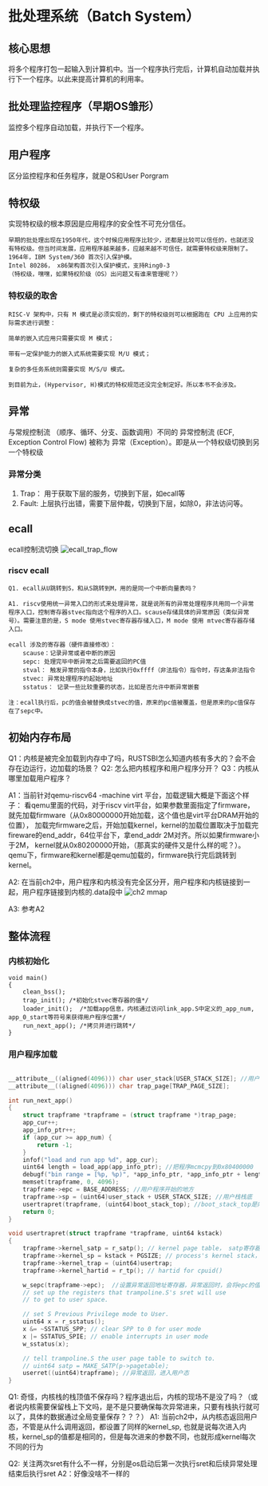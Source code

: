# 批处理系统（Batch System）
## 核心思想
将多个程序打包一起输入到计算机中。当一个程序执行完后，计算机自动加载并执行下一个程序。以此来提高计算机的利用率。

## 批处理监控程序（早期OS雏形）
监控多个程序自动加载，并执行下一个程序。

## 用户程序
区分监控程序和任务程序，就是OS和User Porgram

## 特权级
实现特权级的根本原因是应用程序的安全性不可充分信任。
```
早期的批处理出现在1950年代，这个时候应用程序比较少，还都是比较可以信任的，也就还没有特权级。但当时间发展，应用程序越来越多，应越来越不可信任，就需要特权级来限制了。
1964年，IBM System/360 首次引入保护模。
Intel 80286， x86架构首次引入保护模式，支持Ring0-3
（特权级，嘿嘿，如果特权阶级（OS）出问题又有谁来管理呢？）
```
### 特权级的取舍
```
RISC-V 架构中，只有 M 模式是必须实现的，剩下的特权级则可以根据跑在 CPU 上应用的实际需求进行调整：

简单的嵌入式应用只需要实现 M 模式；

带有一定保护能力的嵌入式系统需要实现 M/U 模式；

复杂的多任务系统则需要实现 M/S/U 模式。

到目前为止，(Hypervisor, H)模式的特权规范还没完全制定好。所以本书不会涉及。
```
## 异常 
与常规控制流 （顺序、循环、分支、函数调用）不同的 异常控制流 (ECF, Exception Control Flow) 被称为 异常（Exception）。即是从一个特权级切换到另一个特权级 
### 异常分类
1. Trap： 用于获取下层的服务，切换到下层，如ecall等
2. Fault: 上层执行出错，需要下层仲裁，切换到下层，如除0，非法访问等。

## ecall
ecall控制流切换
![ecall_trap_flow](./pictures/ecall_trap_flow.png)

### riscv ecall
```
Q1. ecall从U跳转到S，和从S跳转到M，用的是同一个中断向量表吗？

A1. riscv使用统一异常入口的形式来处理异常，就是说所有的异常处理程序共用同一个异常程序入口，控制寄存器stvec指向这个程序的入口。scause存储具体的异常原因（类似异常号）。需要注意的是，S mode 使用stvec寄存器存储入口，M mode 使用 mtvec寄存器存储入口。
```
```
ecall 涉及的寄存器（硬件直接修改）：
    scause：记录异常或者中断的原因
    sepc: 处理完毕中断异常之后需要返回的PC值
    stval： 触发异常的指令本身，比如执行0xffff（非法指令）指令时，存这条非法指令
    stvec: 异常处理程序的起始地址
    sstatus： 记录一些比较重要的状态，比如是否允许中断异常嵌套

注：ecall执行后，pc的值会被替换成stvec的值，原来的pc值被覆盖，但是原来的pc值保存在了sepc中。
```

## 初始内存布局
Q1：内核是被完全加载到内存中了吗，RUSTSBI怎么知道内核有多大的？会不会存在边运行，边加载的场景？
Q2: 怎么把内核程序和用户程序分开？
Q3：内核从哪里加载用户程序？

A1：当前针对qemu-riscv64 -machine virt 平台，加载逻辑大概是下面这个样子：
    看qemu里面的代码，对于riscv virt平台，如果参数里面指定了firmware，就先加载firmware（从0x80000000开始加载，这个值也是virt平台DRAM开始的位置），
    加载完firmware之后，开始加载kernel，kernel的加载位置取决于加载完fireware的end_addr，64位平台下，拿end_addr 2M对齐。所以如果firmware小于2M，
    kernel就从0x80200000开始，（那真实的硬件又是什么样的呢？）。qemu下，firmware和kernel都是qemu加载的，firmware执行完后跳转到kernel。

A2: 在当前ch2中，用户程序和内核没有完全区分开，用户程序和内核链接到一起，用户程序链接到内核的.data段中
![ch2 mmap](./pictures/ch2_mmap.png)

A3: 参考A2

## 整体流程
### 内核初始化
```
void main()
{
    clean_bss();
    trap_init(); /*初始化stvec寄存器的值*/
    loader_init();  /*加载app信息，内核通过访问link_app.S中定义的_app_num, app_0_start等符号来获得用户程序位置*/
    run_next_app(); /*拷贝并进行跳转*/
}
```
### 用户程序加载
```C

__attribute__((aligned(4096))) char user_stack[USER_STACK_SIZE]; //用户栈空间目前开辟在内核的数据段（之后肯定要改，不然会用户态写穿栈，会影响内核）
__attribute__((aligned(4096))) char trap_page[TRAP_PAGE_SIZE];

int run_next_app()
{
    struct trapframe *trapframe = (struct trapframe *)trap_page;
	app_cur++;
	app_info_ptr++;
	if (app_cur >= app_num) {
		return -1;
	}
	infof("load and run app %d", app_cur);
	uint64 length = load_app(app_info_ptr); //把程序mcmcpy到0x80400000
	debugf("bin range = [%p, %p)", *app_info_ptr, *app_info_ptr + length);
	memset(trapframe, 0, 4096);
	trapframe->epc = BASE_ADDRESS; //用户程序开始的地方
	trapframe->sp = (uint64)user_stack + USER_STACK_SIZE; //用户栈栈底
	usertrapret(trapframe, (uint64)boot_stack_top); //boot_stack_top是内核栈底
	return 0;
}

void usertrapret(struct trapframe *trapframe, uint64 kstack)
{
	trapframe->kernel_satp = r_satp(); // kernel page table， satp寄存器存放内核页表的页表基址（ch2 应该用不到）
	trapframe->kernel_sp = kstack + PGSIZE; // process's kernel stack，为啥要往上加一个PGSIZE？要做PGSIZE对齐，不应该减掉一个PGSIZE吗？
	trapframe->kernel_trap = (uint64)usertrap;
	trapframe->kernel_hartid = r_tp(); // hartid for cpuid()

	w_sepc(trapframe->epc);  //设置异常返回地址寄存器，异常返回时，会将epc的值同步成这个值
	// set up the registers that trampoline.S's sret will use
	// to get to user space.

	// set S Previous Privilege mode to User.
	uint64 x = r_sstatus();
	x &= ~SSTATUS_SPP; // clear SPP to 0 for user mode
	x |= SSTATUS_SPIE; // enable interrupts in user mode
	w_sstatus(x);

	// tell trampoline.S the user page table to switch to.
	// uint64 satp = MAKE_SATP(p->pagetable);
	userret((uint64)trapframe); //异常返回，进入用户态
}

```

Q1: 奇怪，内核栈的栈顶值不保存吗？程序退出后，内核的现场不是没了吗？（或者说内核需要保留栈上下文吗，是不是只要确保每次异常进来，只要有栈执行就可以了，具体的数据通过全局变量保存？？？）
A1: 当前ch2中，从内核态返回用户态，不管是从什么调用返回，都设置了同样的kernel_sp, 也就是说每次进入内核，kernel_sp的值都是相同的，但是每次进来的参数不同，也就形成kernel每次不同的行为

Q2: 关注两次sret有什么不一样，分别是os启动后第一次执行sret和后续异常处理结束后执行sret
A2：好像没啥不一样的
